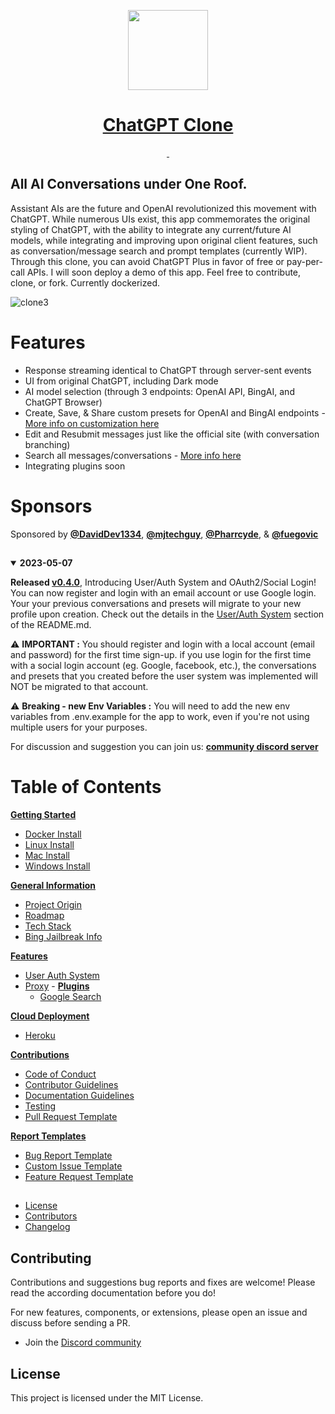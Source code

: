 ﻿
<p align="center">
  <a href="https://discord.gg/NGaa9RPCft">
    <picture>
      <source media="(prefers-color-scheme: dark)" srcset="https://user-images.githubusercontent.com/110412045/228325485-9d3e618f-a980-44fe-89e9-d6d39164680e.png">
      <img src="https://user-images.githubusercontent.com/110412045/228325485-9d3e618f-a980-44fe-89e9-d6d39164680e.png" height="128">
    </picture>
    <h1 align="center">ChatGPT Clone</h1>
  </a>
</p>

<p align="center">
  <a aria-label="Join the community on Discord" href="https://discord.gg/NGaa9RPCft">
    <img alt="" src="https://img.shields.io/badge/Join%20the%20community-blueviolet.svg?style=for-the-badge&logo=DISCORD&labelColor=000000&logoWidth=20">
  </a>
  <a aria-label="Sponsors" href="#sponsors">
    <img alt="" src="https://img.shields.io/badge/SPONSORS-brightgreen.svg?style=for-the-badge&labelColor=000000&logoWidth=20">
  </a>
</p>

## All AI Conversations under One Roof. ##
  Assistant AIs are the future and OpenAI revolutionized this movement with ChatGPT. While numerous UIs exist, this app commemorates the original styling of ChatGPT, with the ability to integrate any current/future AI models, while integrating and improving upon original client features, such as conversation/message search and prompt templates (currently WIP). Through this clone, you can avoid ChatGPT Plus in favor of free or pay-per-call APIs. I will soon deploy a demo of this app. Feel free to contribute, clone, or fork. Currently dockerized.
  
  ![clone3](https://user-images.githubusercontent.com/110412045/230538752-9b99dc6e-cd02-483a-bff0-6c6e780fa7ae.gif)

# Features

- Response streaming identical to ChatGPT through server-sent events
- UI from original ChatGPT, including Dark mode
- AI model selection (through 3 endpoints: OpenAI API, BingAI, and ChatGPT Browser)
- Create, Save, & Share custom presets for OpenAI and BingAI endpoints - [More info on customization here](https://github.com/danny-avila/chatgpt-clone/releases/tag/v0.3.0)
- Edit and Resubmit messages just like the official site (with conversation branching)
- Search all messages/conversations - [More info here](https://github.com/danny-avila/chatgpt-clone/releases/tag/v0.1.0)
- Integrating plugins soon

##
# Sponsors

  Sponsored by <a href="https://github.com/DavidDev1334"><b>@DavidDev1334</b></a>, <a href="https://github.com/mjtechguy"><b>@mjtechguy</b></a>, <a href="https://github.com/Pharrcyde"><b>@Pharrcyde</b></a>, & <a href="https://github.com/fuegovic"><b>@fuegovic</b></a>

##

<details open>
<summary><strong>2023-05-07</strong></summary>

**Released [v0.4.0](https://github.com/danny-avila/chatgpt-clone/releases/tag/v0.4.0)**, Introducing User/Auth System and OAuth2/Social Login! You can now register and login with an email account or use Google login. Your your previous conversations and presets will migrate to your new profile upon creation. Check out the details in the [User/Auth System](documents/features/user_auth_system.md) section of the README.md.
 
⚠️ **IMPORTANT :** You should register and login with a local account (email and password) for the first time sign-up. if you use login for the first time with a social login account (eg. Google, facebook, etc.), the conversations and presets that you created before the user system was implemented will NOT be migrated to that account.

⚠️ **Breaking - new Env Variables :** You will need to add the new env variables from .env.example for the app to work, even if you're not using multiple users for your purposes.

For discussion and suggestion you can join us: **[community discord server](https://discord.gg/NGaa9RPCft)**
</details>

##

# Table of Contents

  **[Getting Started](/documents/install/)**
   - [Docker Install](/documents/install/docker_install.md)
   - [Linux Install](documentats/install/linux_install.md)
   - [Mac Install](documentats/install/mac_install.md)
   - [Windows Install](documentats/install/windows_install.md)

**[General Information](documents/general_info/)**
   - [Project Origin](documentats/general_info/project_origin.md)
   - [Roadmap](documentats/general_info/roadmap.md)
   - [Tech Stack](documents/general_info/tech_stack.md)
   - [Bing Jailbreak Info](documentats/general_info/docs/bing_jailbreak_info.md)
 
 **[Features](documents/)**
   - [User Auth System](documents/features/user_auth_system.md)
   - [Proxy](documents/features/proxy.md)
	- **[Plugins](documents/features/plugins/)**
	   - [Google Search](documents/features/google_search.md)

 **[Cloud Deployment](documents/deployment/)**
 - [Heroku](documents/deployment/heroku.md)

**[Contributions](documents/contributions/)**
 - [Code of Conduct](documents/contributions/code_of_conduct.md)
 - [Contributor Guidelines](documents/contributions/contributor_guidelines.md)
 - [Documentation Guidelines](documents/contributions/contributor_guidelines.md)
 - [Testing](documents/contributions/testing.md)
 - [Pull Request Template](documents/contributions/pull_request_template.md)

**[Report Templates](documents/report_templates)**
 - [Bug Report Template](documents/report_templates/code_of_conduct.md)
 - [Custom Issue Template](documents/report_templates/contributor_guidelines.md)
 - [Feature Request Template](documents/report_templates/contributor_guidelines.md)

## 
  
 - [License](LICENSE.md)
 - [Contributors](CONTRIBUTORS.md)
 - [Changelog](CHANGELOG.md)


## Contributing

Contributions and suggestions bug reports and fixes are welcome!
Please read the according documentation before you do!

For new features, components, or extensions, please open an issue and discuss before sending a PR. 

- Join the [Discord community](https://discord.gg/NGaa9RPCft)

## License
This project is licensed under the MIT License.
##

